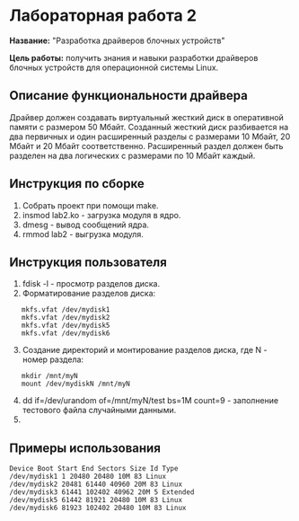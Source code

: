 # Лабораторная работа 2

**Название:** "Разработка драйверов блочных устройств"

**Цель работы:**  получить знания и навыки разработки драйверов блочных устройств для операционной системы Linux. 

## Описание функциональности драйвера

Драйвер должен создавать виртуальный жесткий диск в оперативной памяти с размером 50 Мбайт. Созданный жесткий диск разбивается на два первичных и один расширенный разделы с размерами  10 Мбайт, 20 Мбайт и 20 Мбайт соответственно. Расширенный раздел должен быть разделен на два логических с размерами  по 10 Мбайт каждый.

## Инструкция по сборке

1. Собрать проект при помощи make.
2. insmod lab2.ko - загрузка модуля в ядро.
3. dmesg - вывод сообщений ядра.
4. rmmod lab2 - выгрузка модуля.

## Инструкция пользователя

1. fdisk -l - просмотр разделов диска.
2. Форматирование разделов диска:
```
   mkfs.vfat /dev/mydisk1
   mkfs.vfat /dev/mydisk2
   mkfs.vfat /dev/mydisk5
   mkfs.vfat /dev/mydisk6
```
3. Создание директорий и монтирование разделов диска, где N - номер раздела:
```
   mkdir /mnt/myN
   mount /dev/mydiskN /mnt/myN
```
4. dd if=/dev/urandom of=/mnt/myN/test bs=1M count=9 - заполнение тестового файла случайными данными.
5. 

## Примеры использования

```
Device Boot Start End Sectors Size Id Type
/dev/mydisk1 1 20480 20480 10M 83 Linux
/dev/mydisk2 20481 61440 40960 20M 83 Linux
/dev/mydisk3 61441 102402 40962 20M 5 Extended
/dev/mydisk5 61442 81921 20480 10M 83 Linux
/dev/mydisk6 81923 102402 20480 10M 83 Linux


```
